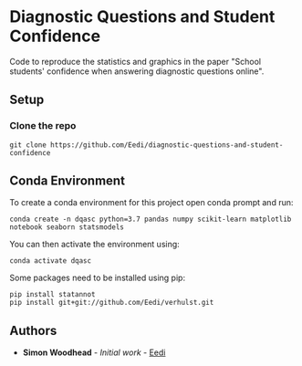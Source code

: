 # Diagnostic Questions and Student Confidence

Code to reproduce the statistics and graphics in the paper "School students' confidence when answering diagnostic questions online".

## Setup

### Clone the repo

```git clone https://github.com/Eedi/diagnostic-questions-and-student-confidence```

## Conda Environment

To create a conda environment for this project open conda prompt and run:

```
conda create -n dqasc python=3.7 pandas numpy scikit-learn matplotlib notebook seaborn statsmodels
```

You can then activate the environment using:

```
conda activate dqasc
```

Some packages need to be installed using pip:

```
pip install statannot
pip install git+git://github.com/Eedi/verhulst.git
```

## Authors

* **Simon Woodhead** - *Initial work* - [Eedi](https://github.com/Eedi)
 

